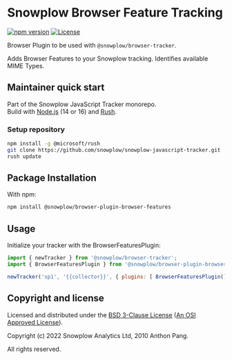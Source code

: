 # Snowplow Browser Feature Tracking

[![npm version][npm-image]][npm-url]
[![License][license-image]](LICENSE)

Browser Plugin to be used with `@snowplow/browser-tracker`.

Adds Browser Features to your Snowplow tracking. Identifies available MIME Types.

## Maintainer quick start

Part of the Snowplow JavaScript Tracker monorepo.  
Build with [Node.js](https://nodejs.org/en/) (14 or 16) and [Rush](https://rushjs.io/).

### Setup repository

```bash
npm install -g @microsoft/rush 
git clone https://github.com/snowplow/snowplow-javascript-tracker.git
rush update
```

## Package Installation

With npm:

```bash
npm install @snowplow/browser-plugin-browser-features
```

## Usage

Initialize your tracker with the BrowserFeaturesPlugin:

```js
import { newTracker } from '@snowplow/browser-tracker';
import { BrowserFeaturesPlugin } from '@snowplow/browser-plugin-browser-features';

newTracker('sp1', '{{collector}}', { plugins: [ BrowserFeaturesPlugin() ] }); // Also stores reference at module level
```

## Copyright and license

Licensed and distributed under the [BSD 3-Clause License](LICENSE) ([An OSI Approved License][osi]).

Copyright (c) 2022 Snowplow Analytics Ltd, 2010 Anthon Pang.

All rights reserved.

[npm-url]: https://www.npmjs.com/package/@snowplow/browser-plugin-browser-features
[npm-image]: https://img.shields.io/npm/v/@snowplow/browser-plugin-browser-features
[docs]: https://docs.snowplowanalytics.com/docs/collecting-data/collecting-from-own-applications/javascript-tracker/
[osi]: https://opensource.org/licenses/BSD-3-Clause
[license-image]: https://img.shields.io/npm/l/@snowplow/browser-plugin-browser-features
